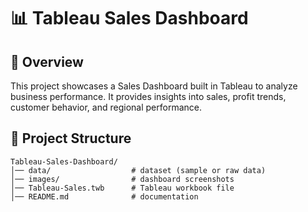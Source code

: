 # 📊 Tableau Sales Dashboard

## 🚀 Overview

  This project showcases a Sales Dashboard built in Tableau to analyze business performance.
  It provides insights into sales, profit trends, customer behavior, and regional performance.

## 📂 Project Structure

    Tableau-Sales-Dashboard/
    │── data/                  # dataset (sample or raw data)
    │── images/                # dashboard screenshots
    │── Tableau-Sales.twb      # Tableau workbook file
    │── README.md              # documentation

